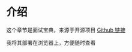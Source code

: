 # 介绍
这个章节是面试宝典，来源于开源项目 [Github 链接](https://github.com/CavsZhouyou/Front-End-Interview-Notebook)

我将其部署在浏览器上，方便随时查看
